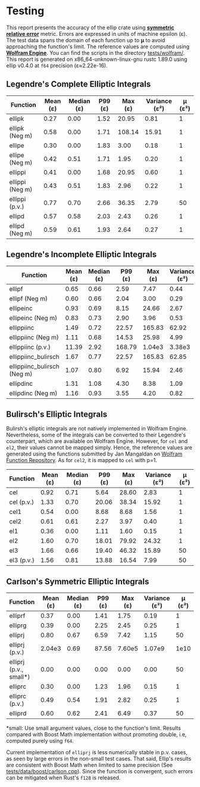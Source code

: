 # Testing
This report presents the accuracy of the ellip crate using [**symmetric relative error**](https://www.boost.org/doc/libs/1_88_0/libs/math/doc/html/math_toolkit/relative_error.html) metric. Errors are expressed in units of machine epsilon (ε). The test data spans the domain of each function up to **μ** to avoid approaching the function's limit. The reference values are computed using [**Wolfram Engine**](https://www.wolfram.com/engine/). You can find the scripts in the directory [tests/wolfram/](https://github.com/p-sira/ellip/blob/main/tests/wolfram/). 
This report is generated on x86_64-unknown-linux-gnu rustc 1.89.0 using ellip v0.4.0 at `f64` precision (ε≈2.22e-16).

## Legendre's Complete Elliptic Integrals

| Function        | Mean (ε) | Median (ε) | P99 (ε) | Max (ε) | Variance (ε²) | μ (ε²) |
|-----------------|----------|------------|---------|---------|---------------|--------|
| ellipk          | 0.27     | 0.00       | 1.52    | 20.95   | 0.81          | 1      |
| ellipk (Neg m)  | 0.58     | 0.00       | 1.71    | 108.14  | 15.91         | 1      |
| ellipe          | 0.30     | 0.00       | 1.83    | 3.00    | 0.18          | 1      |
| ellipe (Neg m)  | 0.42     | 0.51       | 1.71    | 1.95    | 0.20          | 1      |
| ellippi         | 0.41     | 0.00       | 1.68    | 20.95   | 0.60          | 1      |
| ellippi (Neg m) | 0.43     | 0.51       | 1.83    | 2.96    | 0.22          | 1      |
| ellippi (p.v.)  | 0.77     | 0.70       | 2.66    | 36.35   | 2.79          | 50     |
| ellipd          | 0.57     | 0.58       | 2.03    | 2.43    | 0.26          | 1      |
| ellipd (Neg m)  | 0.59     | 0.61       | 1.93    | 2.64    | 0.27          | 1      |

## Legendre's Incomplete Elliptic Integrals

| Function                    | Mean (ε) | Median (ε) | P99 (ε) | Max (ε) | Variance (ε²) | μ (ε²) |
|-----------------------------|----------|------------|---------|---------|---------------|--------|
| ellipf                      | 0.65     | 0.66       | 2.59    | 7.47    | 0.44          | 1      |
| ellipf (Neg m)              | 0.60     | 0.66       | 2.04    | 3.00    | 0.29          | 1      |
| ellipeinc                   | 0.93     | 0.69       | 8.15    | 24.66   | 2.67          | 1      |
| ellipeinc (Neg m)           | 0.83     | 0.73       | 2.90    | 3.96    | 0.53          | 1      |
| ellippiinc                  | 1.49     | 0.72       | 22.57   | 165.83  | 62.92         | 1      |
| ellippiinc (Neg m)          | 1.11     | 0.68       | 14.53   | 25.98   | 4.99          | 1      |
| ellippiinc (p.v.)           | 11.39    | 2.92       | 168.79  | 1.04e3  | 3.38e3        | 1      |
| ellippiinc_bulirsch         | 1.67     | 0.77       | 22.57   | 165.83  | 62.85         | 1      |
| ellippiinc_bulirsch (Neg m) | 1.07     | 0.80       | 6.92    | 15.94   | 2.46          | 1      |
| ellipdinc                   | 1.31     | 1.08       | 4.30    | 8.38    | 1.09          | 1      |
| ellipdinc (Neg m)           | 1.16     | 0.93       | 3.55    | 4.20    | 0.82          | 1      |

## Bulirsch's Elliptic Integrals
Bulirsh's elliptic integrals are not natively implemented in Wolfram Engine. Nevertheless, some of the integrals can be converted to their Legendre's counterpart, which are available on Wolfram Engine. However, for `cel` and `el2`, their values cannot be mapped simply. Hence, the reference values are generated using the functions submitted by Jan Mangaldan on [Wolfram Function Repository](https://resources.wolframcloud.com/FunctionRepository/). As for `cel2`, it is mapped to `cel` with p=1.

| Function   | Mean (ε) | Median (ε) | P99 (ε) | Max (ε) | Variance (ε²) | μ (ε²) |
|------------|----------|------------|---------|---------|---------------|--------|
| cel        | 0.92     | 0.71       | 5.64    | 28.60   | 2.83          | 1      |
| cel (p.v.) | 1.33     | 0.70       | 20.06   | 38.34   | 15.92         | 1      |
| cel1       | 0.54     | 0.00       | 8.68    | 8.68    | 1.56          | 1      |
| cel2       | 0.61     | 0.61       | 2.27    | 3.97    | 0.40          | 1      |
| el1        | 0.36     | 0.00       | 1.11    | 1.60    | 0.15          | 1      |
| el2        | 1.60     | 0.70       | 18.01   | 79.92   | 24.32         | 1      |
| el3        | 1.66     | 0.66       | 19.40   | 46.32   | 15.89         | 50     |
| el3 (p.v.) | 1.56     | 0.81       | 13.88   | 16.54   | 7.99          | 50     |

## Carlson's Symmetric Elliptic Integrals

| Function               | Mean (ε) | Median (ε) | P99 (ε) | Max (ε) | Variance (ε²) | μ (ε²) |
|------------------------|----------|------------|---------|---------|---------------|--------|
| elliprf                | 0.37     | 0.00       | 1.41    | 1.75    | 0.19          | 1      |
| elliprg                | 0.39     | 0.00       | 2.25    | 2.45    | 0.25          | 1      |
| elliprj                | 0.80     | 0.67       | 6.59    | 7.42    | 1.15          | 50     |
| elliprj (p.v.)         | 2.04e3   | 0.69       | 87.56   | 7.60e5  | 1.07e9        | 1e10   |
| elliprj (p.v., small*) | 0.00     | 0.00       | 0.00    | 0.00    | 0.00          | 50     |
| elliprc                | 0.30     | 0.00       | 1.23    | 1.96    | 0.15          | 1      |
| elliprc (p.v.)         | 0.49     | 0.54       | 1.91    | 2.82    | 0.25          | 1      |
| elliprd                | 0.60     | 0.62       | 2.41    | 6.49    | 0.37          | 50     |

*small: Use small argument values, close to the function's limit. Results compared with Boost Math implementation without promoting double, i.e, computed purely using `f64`.

Current implementation of `elliprj` is less numerically stable in p.v. cases, as seen by large errors in the non-small test cases. That said, Ellip's results are consistent with Boost Math when limited to same precision (See [tests/data/boost/carlson.cpp](https://github.com/p-sira/ellip/blob/main/tests/data/boost/carlson.cpp)). Since the function is convergent, such errors can be mitigated when Rust's `f128` is released.
